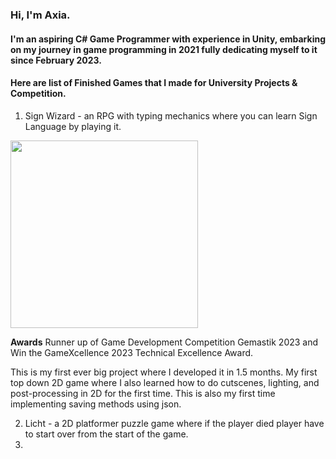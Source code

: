<a name="readme-top-About Me"></a>
### Hi, I'm Axia.
#### I'm an aspiring C# Game Programmer with experience in Unity, embarking on my journey in game programming in 2021 fully dedicating myself to it since February 2023.

#### Here are list of **Finished Games** that I made for University Projects & Competition.
1. Sign Wizard - an RPG with typing mechanics where you can learn Sign Language by playing it.
  <img src="https://github.com/AxiaTheDeveloper/AxiaTheDeveloper/assets/101692512/7d868ccc-afd8-47e1-ab50-1f67d7cd7fa1" width="300">

   **Awards**
   Runner up of Game Development Competition Gemastik 2023 and Win the GameXcellence 2023 Technical Excellence Award.
   
   This is my first ever big project where I developed it in 1.5 months. My first top down 2D game where I also learned how to do cutscenes, lighting, and post-processing in 2D for the first time. This is also my first time implementing saving methods using json.
   
2. Licht - a 2D platformer puzzle game where if the player died player have to start over from the start of the game. 
3. 
<!--
**AxiaTheDeveloper/AxiaTheDeveloper** is a ✨ _special_ ✨ repository because its `README.md` (this file) appears on your GitHub profile.
Games that I have developed 
- 🔭 I’m currently working on ...
- 🌱 I’m currently learning ...
- 👯 I’m looking to collaborate on ...
- 🤔 I’m looking for help with ...
- 💬 Ask me about ...
- 📫 How to reach me: ...
- 😄 Pronouns: ...
- ⚡ Fun fact: ...
Here are some ideas to get you started:
--> 







